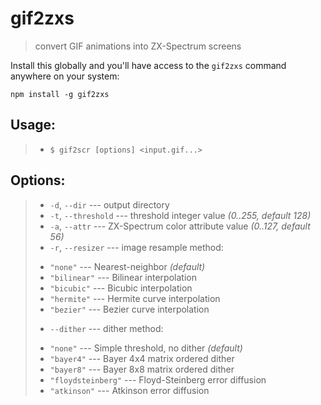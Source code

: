 gif2zxs
=======
> convert GIF animations into ZX-Spectrum screens

Install this globally and you'll have access to the `gif2zxs` command anywhere on your system:

```shell
npm install -g gif2zxs
```

## Usage: ##
>+ `$ gif2scr [options] <input.gif...>`

## Options: ##
>- `-d`, `--dir`        --- output directory
>- `-t`, `--threshold`  --- threshold integer value _(0..255, default 128)_
>- `-a`, `--attr`       --- ZX-Spectrum color attribute value _(0..127, default 56)_
>- `-r`, `--resizer`    --- image resample method:
>  * `"none"`           --- Nearest-neighbor _(default)_
>  * `"bilinear"`       --- Bilinear interpolation
>  * `"bicubic"`        --- Bicubic interpolation
>  * `"hermite"`        --- Hermite curve interpolation
>  * `"bezier"`         --- Bezier curve interpolation
>- `--dither`           --- dither method:
>  * `"none"`           --- Simple threshold, no dither _(default)_
>  * `"bayer4"`         --- Bayer 4x4 matrix ordered dither
>  * `"bayer8"`         --- Bayer 8x8 matrix ordered dither
>  * `"floydsteinberg"` --- Floyd-Steinberg error diffusion
>  * `"atkinson"`       --- Atkinson error diffusion

